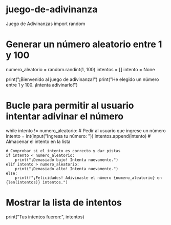# juego-de-adivinanza
Juego de Adivinanzas 
import random

# Generar un número aleatorio entre 1 y 100
numero_aleatorio = random.randint(1, 100)
intentos = []
intento = None

print("¡Bienvenido al juego de adivinanza!")
print("He elegido un número entre 1 y 100. ¡Intenta adivinarlo!")

# Bucle para permitir al usuario intentar adivinar el número
while intento != numero_aleatorio:
    # Pedir al usuario que ingrese un número
    intento = int(input("Ingresa tu número: "))
    intentos.append(intento)  # Almacenar el intento en la lista

    # Comprobar si el intento es correcto y dar pistas
    if intento < numero_aleatorio:
        print("¡Demasiado bajo! Intenta nuevamente.")
    elif intento > numero_aleatorio:
        print("¡Demasiado alto! Intenta nuevamente.")
    else:
        print(f"¡Felicidades! Adivinaste el número {numero_aleatorio} en {len(intentos)} intentos.")

# Mostrar la lista de intentos
print("Tus intentos fueron:", intentos)
